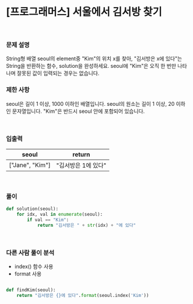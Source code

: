 # [프로그래머스] 서울에서 김서방 찾기

</br>

### 문제 설명
String형 배열 seoul의 element중 "Kim"의 위치 x를 찾아, "김서방은 x에 있다"는 String을 반환하는 함수, solution을 완성하세요. seoul에 "Kim"은 오직 한 번만 나타나며 잘못된 값이 입력되는 경우는 없습니다.

### 제한 사항
seoul은 길이 1 이상, 1000 이하인 배열입니다.
seoul의 원소는 길이 1 이상, 20 이하인 문자열입니다.
"Kim"은 반드시 seoul 안에 포함되어 있습니다.

</br>

### 입출력 
| seoul | return |
|:---:|:---:|
| ["Jane", "Kim"] | "김서방은 1에 있다" |  


<br>


### 풀이

```python
def solution(seoul):
    for idx, val in enumerate(seoul):
        if val == "Kim":
            return "김서방은 " + str(idx) + "에 있다"

```

</br>

### 다른 사람 풀이 분석

- index() 함수 사용
- format 사용

```python

def findKim(seoul):
    return "김서방은 {}에 있다".format(seoul.index('Kim'))

```


